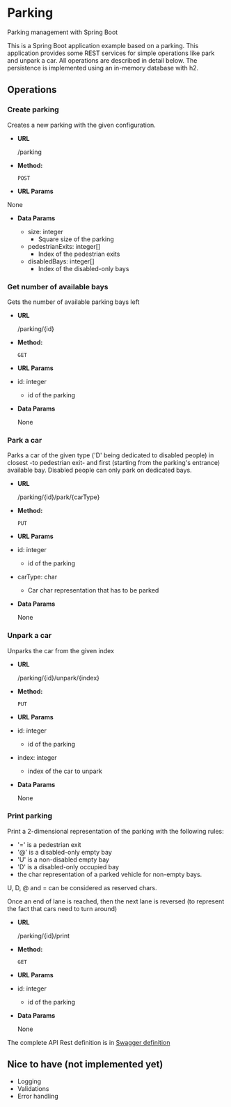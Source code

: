 # Parking
Parking management with Spring Boot

This is a Spring Boot application example based on a parking. This application provides some REST services for simple
operations like park and unpark a car. All operations are described in detail below. The persistence is implemented using an in-memory database with h2.

## Operations
### Create parking
Creates a new parking with the given configuration.

* **URL**

  /parking

* **Method:**

  `POST`

*  **URL Params**

  None

* **Data Params**

  * size: integer
    * Square size of the parking
  * pedestrianExits: integer[]
    * Index of the pedestrian exits
  * disabledBays: integer[]
    * Index of the disabled-only bays

### Get number of available bays
Gets the number of available parking bays left

* **URL**

  /parking/{id}

* **Method:**

  `GET`

*  **URL Params**

  * id: integer
    * id of the parking

* **Data Params**

  None

### Park a car
Parks a car of the given type ('D' being dedicated to disabled people) in closest -to pedestrian exit- and first (starting from the parking's entrance)
available bay. Disabled people can only park on dedicated bays.

* **URL**

  /parking/{id}/park/{carType}

* **Method:**

  `PUT`

*  **URL Params**

  * id: integer
    * id of the parking
  * carType: char
    * Car char representation that has to be parked

* **Data Params**

  None

### Unpark a car
Unparks the car from the given index

* **URL**

  /parking/{id}/unpark/{index}

* **Method:**

  `PUT`

*  **URL Params**

  * id: integer
    * id of the parking
  * index: integer
    * index of the car to unpark

* **Data Params**

  None

### Print parking
Print a 2-dimensional representation of the parking with the following rules:
     <ul>
     <li>'=' is a pedestrian exit
     <li>'@' is a disabled-only empty bay
     <li>'U' is a non-disabled empty bay
     <li>'D' is a disabled-only occupied bay
     <li>the char representation of a parked vehicle for non-empty bays.
     </ul>

U, D, @ and = can be considered as reserved chars.

Once an end of lane is reached, then the next lane is reversed (to represent the fact that cars need to turn around)

* **URL**

  /parking/{id}/print

* **Method:**

  `GET`

*  **URL Params**

  * id: integer
    * id of the parking

* **Data Params**

  None

The complete API Rest definition is in [Swagger definition](./parking-swagger.yaml)

## Nice to have (not implemented yet)
- Logging
- Validations
- Error handling
